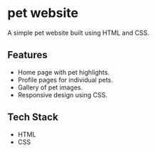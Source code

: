 # pet website
A simple pet website built using HTML and CSS.

## Features
- Home page with pet highlights.
- Profile pages for individual pets.
- Gallery of pet images.
- Responsive design using CSS.


## Tech Stack
- HTML
- CSS

